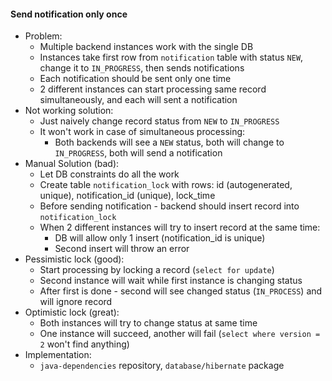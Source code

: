 #### Send notification only once
* Problem:
    * Multiple backend instances work with the single DB
    * Instances take first row from `notification` table with status `NEW`, change it to `IN_PROGRESS`, then sends notifications
    * Each notification should be sent only one time
    * 2 different instances can start processing same record simultaneously, and each will sent a notification
* Not working solution:
    * Just naively change record status from `NEW` to `IN_PROGRESS`
    * It won't work in case of simultaneous processing:
        * Both backends will see a `NEW` status, both will change to `IN_PROGRESS`, both will send a notification
* Manual Solution (bad):
    * Let DB constraints do all the work
    * Create table `notification_lock` with rows: id (autogenerated, unique), notification_id (unique), lock_time
    * Before sending notification - backend should insert record into `notification_lock`
    * When 2 different instances will try to insert record at the same time:
        * DB will allow only 1 insert (notification_id is unique)
        * Second insert will throw an error
* Pessimistic lock (good):
    * Start processing by locking a record (`select for update`)
    * Second instance will wait while first instance is changing status
    * After first is done - second will see changed status (`IN_PROCESS`) and will ignore record
* Optimistic lock (great):
    * Both instances will try to change status at same time
    * One instance will succeed, another will fail (`select where version = 2` won't find anything)
* Implementation:
    * `java-dependencies` repository, `database/hibernate` package
